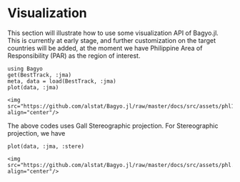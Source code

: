 # Visualization
This section will illustrate how to use some visualization API of Bagyo.jl. This is currently at early stage, and further customization on the target countries will be added, at the moment we have Philippine Area of Responsibility (PAR) as the region of interest.
```@repl abc
using Bagyo
get(BestTrack, :jma)
meta, data = load(BestTrack, :jma)
plot(data, :jma)
```
```@raw html
<img src="https://github.com/alstat/Bagyo.jl/raw/master/docs/src/assets/phl1.png" align="center"/>
```
The above codes uses Gall Stereographic projection. For Stereographic projection, we have
```@repl abc
plot(data, :jma, :stere)
```
```@raw html
<img src="https://github.com/alstat/Bagyo.jl/raw/master/docs/src/assets/phl.png" align="center"/>
```